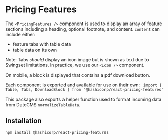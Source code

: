 # Pricing Features

The `<PricingFeatures />` component is used to display an array of feature sections including a heading, optional footnote, and content. `content` can include either:

- feature tabs with table data
- table data on its own

Note: Tabs _should_ display an icon image but is shown as text due to Swingset limitations. In practice, we use our `<Icon />` component.

On mobile, a block is displayed that contains a pdf download button.

Each component is exported and available for use on their own:
` import { Table, Tabs, DownloadBlock } from '@hashicorp/react-pricing-features'`

This package also exports a helper function used to format incoming data from DatoCMS `normalizeTableData`.

## Installation

```sh
npm install @hashicorp/react-pricing-features
```
